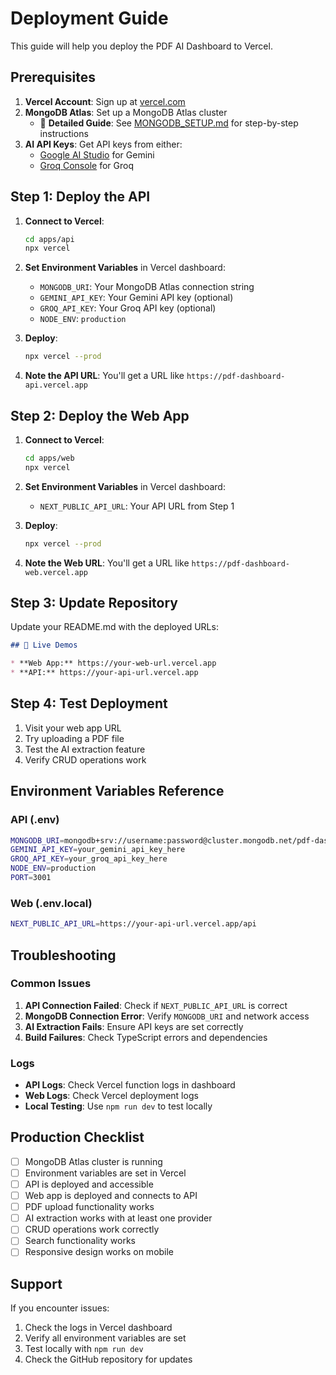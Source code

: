 # Deployment Guide

This guide will help you deploy the PDF AI Dashboard to Vercel.

## Prerequisites

1. **Vercel Account**: Sign up at [vercel.com](https://vercel.com)
2. **MongoDB Atlas**: Set up a MongoDB Atlas cluster
   - 📖 **Detailed Guide**: See [MONGODB_SETUP.md](./MONGODB_SETUP.md) for step-by-step instructions
3. **AI API Keys**: Get API keys from either:
   - [Google AI Studio](https://aistudio.google.com/) for Gemini
   - [Groq Console](https://console.groq.com/) for Groq

## Step 1: Deploy the API

1. **Connect to Vercel**:
   ```bash
   cd apps/api
   npx vercel
   ```

2. **Set Environment Variables** in Vercel dashboard:
   - `MONGODB_URI`: Your MongoDB Atlas connection string
   - `GEMINI_API_KEY`: Your Gemini API key (optional)
   - `GROQ_API_KEY`: Your Groq API key (optional)
   - `NODE_ENV`: `production`

3. **Deploy**:
   ```bash
   npx vercel --prod
   ```

4. **Note the API URL**: You'll get a URL like `https://pdf-dashboard-api.vercel.app`

## Step 2: Deploy the Web App

1. **Connect to Vercel**:
   ```bash
   cd apps/web
   npx vercel
   ```

2. **Set Environment Variables** in Vercel dashboard:
   - `NEXT_PUBLIC_API_URL`: Your API URL from Step 1

3. **Deploy**:
   ```bash
   npx vercel --prod
   ```

4. **Note the Web URL**: You'll get a URL like `https://pdf-dashboard-web.vercel.app`

## Step 3: Update Repository

Update your README.md with the deployed URLs:

```markdown
## 🚀 Live Demos

* **Web App:** https://your-web-url.vercel.app
* **API:** https://your-api-url.vercel.app
```

## Step 4: Test Deployment

1. Visit your web app URL
2. Try uploading a PDF file
3. Test the AI extraction feature
4. Verify CRUD operations work

## Environment Variables Reference

### API (.env)
```bash
MONGODB_URI=mongodb+srv://username:password@cluster.mongodb.net/pdf-dashboard
GEMINI_API_KEY=your_gemini_api_key_here
GROQ_API_KEY=your_groq_api_key_here
NODE_ENV=production
PORT=3001
```

### Web (.env.local)
```bash
NEXT_PUBLIC_API_URL=https://your-api-url.vercel.app/api
```

## Troubleshooting

### Common Issues

1. **API Connection Failed**: Check if `NEXT_PUBLIC_API_URL` is correct
2. **MongoDB Connection Error**: Verify `MONGODB_URI` and network access
3. **AI Extraction Fails**: Ensure API keys are set correctly
4. **Build Failures**: Check TypeScript errors and dependencies

### Logs

- **API Logs**: Check Vercel function logs in dashboard
- **Web Logs**: Check Vercel deployment logs
- **Local Testing**: Use `npm run dev` to test locally

## Production Checklist

- [ ] MongoDB Atlas cluster is running
- [ ] Environment variables are set in Vercel
- [ ] API is deployed and accessible
- [ ] Web app is deployed and connects to API
- [ ] PDF upload functionality works
- [ ] AI extraction works with at least one provider
- [ ] CRUD operations work correctly
- [ ] Search functionality works
- [ ] Responsive design works on mobile

## Support

If you encounter issues:
1. Check the logs in Vercel dashboard
2. Verify all environment variables are set
3. Test locally with `npm run dev`
4. Check the GitHub repository for updates

